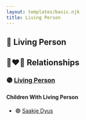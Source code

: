 ```yaml
---
layout: templates/basic.njk
title: Living Person
---
```

## 🔵 Living Person

## 👩‍❤️‍👨 Relationships

### 🟣 [Living Person](/people/2/26091395)

#### Children With Living Person
* 🟣 [Saakje Dyus](/people/8/80873976)